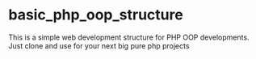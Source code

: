 # basic_php_oop_structure
This is a simple web development structure for PHP OOP developments. Just clone and use for your next big pure php projects
